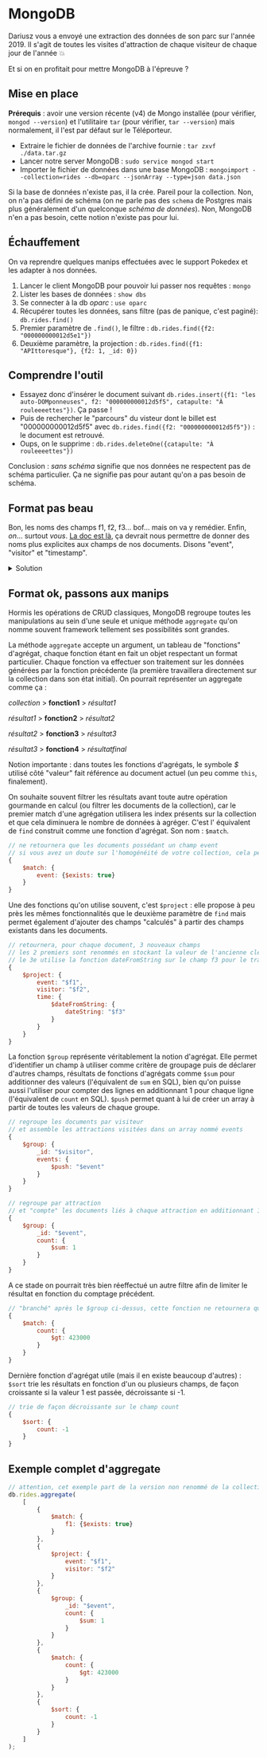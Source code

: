 # MongoDB

Dariusz vous a envoyé une extraction des données de son parc sur l'année 2019. Il s'agit de toutes les visites d'attraction de chaque visiteur de chaque jour de l'année :boom:

Et si on en profitait pour mettre MongoDB à l'épreuve ?

## Mise en place

**Prérequis** : avoir une version récente (v4) de Mongo installée (pour vérifier, `mongod --version`) et l'utilitaire `tar` (pour vérifier, `tar --version`) mais normalement, il l'est par défaut sur le Téléporteur.

- Extraire le fichier de données de l'archive fournie : `tar zxvf ./data.tar.gz`
- Lancer notre server MongoDB : `sudo service mongod start`
- Importer le fichier de données dans une base MongoDB : `mongoimport --collection=rides --db=oparc --jsonArray --type=json data.json`

Si la base de données n'existe pas, il la crée. Pareil pour la collection. Non, on n'a pas défini de schéma (on ne parle pas des `schema` de Postgres mais plus généralement d'un quelconque _schéma de données_). Non, MongoDB n'en a pas besoin, cette notion n'existe pas pour lui.

## Échauffement

On va reprendre quelques manips effectuées avec le support Pokedex et les adapter à nos données.

1. Lancer le client MongoDB pour pouvoir lui passer nos requêtes : `mongo`
2. Lister les bases de données : `show dbs`
3. Se connecter à la db _oparc_ : `use oparc`
4. Récupérer toutes les données, sans filtre (pas de panique, c'est paginé): `db.rides.find()`
5. Premier paramètre de `.find()`, le filtre : `db.rides.find({f2: "000000000012d5e1"})`
6. Deuxième paramètre, la projection : `db.rides.find({f1: "APIttoresque"}, {f2: 1, _id: 0})`

## Comprendre l'outil

- Essayez donc d'insérer le document suivant `db.rides.insert({f1: "les auto-DOMponneuses", f2: "000000000012d5f5", catapulte: "À rouleeeettes"})`. Ça passe !
- Puis de rechercher le "parcours" du visteur dont le billet est "000000000012d5f5" avec `db.rides.find({f2: "000000000012d5f5"})` : le document est retrouvé.
- Oups, on le supprime : `db.rides.deleteOne({catapulte: "À rouleeeettes"})`

Conclusion : _sans schéma_ signifie que nos données ne respectent pas de schéma particulier. Ça ne signifie pas pour autant qu'on a pas besoin de schéma.

## Format pas beau

Bon, les noms des champs f1, f2, f3... bof... mais on va y remédier. Enfin, _on_... surtout _vous_. [La doc est là](https://docs.mongodb.com/manual/reference/operator/update/rename/), ça devrait nous permettre de donner des noms plus explicites aux champs de nos documents. Disons "event", "visitor" et "timestamp".

<details>
<summary>Solution</summary>

`db.rides.updateMany({}, { $rename: { f1: "event", f2: "visitor", f3: "timestamp" }})`

</details>

## Format ok, passons aux manips

Hormis les opérations de CRUD classiques, MongoDB regroupe toutes les manipulations au sein d'une seule et unique méthode `aggregate` qu'on nomme souvent framework tellement ses possibilités sont grandes.

La méthode `aggregate` accepte un argument, un tableau de "fonctions" d'agrégat, chaque fonction étant en fait un objet respectant un format particulier. Chaque fonction va effectuer son traitement sur les données générées par la fonction précédente (la première travaillera directement sur la collection dans son état initial). On pourrait représenter un aggregate comme ça :

_collection_ > **fonction1** > _résultat1_

_résultat1_ > **fonction2** > _résultat2_

_résultat2_ > **fonction3** > _résultat3_

_résultat3_ > **fonction4** > _résultatfinal_

Notion importante : dans toutes les fonctions d'agrégats, le symbole _$_ utilisé côté "valeur" fait référence au document actuel (un peu comme `this`, finalement).

On souhaite souvent filtrer les résultats avant toute autre opération gourmande en calcul (ou filtrer les documents de la collection), car le premier match d'une agrégation utilisera les index présents sur la collection et que cela diminuera le nombre de données à agréger. C'est l' équivalent de `find` construit comme une fonction d'agrégat. Son nom : `$match`.

```js
// ne retournera que les documents possédant un champ event
// si vous avez un doute sur l'homogénéité de votre collection, cela peut permettre d'assurer la cohérence du résultat de votre agrégat
{
    $match: {
        event: {$exists: true}
    }
}
```

Une des fonctions qu'on utilise souvent, c'est `$project` : elle propose à peu près les mêmes fonctionnalités que le deuxième paramètre de `find` mais permet également d'ajouter des champs "calculés" à partir des champs existants dans les documents.

```js
// retournera, pour chaque document, 3 nouveaux champs
// les 2 premiers sont renommés en stockant la valeur de l'ancienne clé dans la nouvelle
// le 3e utilise la fonction dateFromString sur le champ f3 pour le transformer en ISODate, un format de date facile à manipuler
{ 
    $project: {
        event: "$f1",
        visitor: "$f2",
        time: {
            $dateFromString: {
                dateString: "$f3"
            }
        }
    }
}
```

La fonction `$group` représente véritablement la notion d'agrégat. Elle permet d'identifier un champ à utiliser comme critère de groupage puis de déclarer d'autres champs, résultats de fonctions d'agrégats comme `$sum` pour additionner des valeurs (l'équivalent de `sum` en SQL), bien qu'on puisse aussi l'utiliser pour compter des lignes en additionnant 1 pour chaque ligne (l'équivalent de `count` en SQL). `$push` permet quant à lui de créer un array à partir de toutes les valeurs de chaque groupe.

```js
// regroupe les documents par visiteur
// et assemble les attractions visitées dans un array nommé events
{
    $group: {
        _id: "$visitor",
        events: {
            $push: "$event"
        }
    }
}

```

```js
// regroupe par attraction
// et "compte" les documents liés à chaque attraction en additionnant 1 pour chaque document
{
    $group: {
        _id: "$event",
        count: {
            $sum: 1
        }
    }
}
```

A ce stade on pourrait très bien réeffectué un autre filtre afin de limiter le résultat en fonction du comptage précédent.

```js
// "branché" après le $group ci-dessus, cette fonction ne retournera que les documents dont le champ count contient une valeur supérieure à 423000
{
    $match: {
        count: {
            $gt: 423000
        }
    }
}
```

Dernière fonction d'agrégat utile (mais il en existe beaucoup d'autres) : `$sort` trie les résultats en fonction d'un ou plusieurs champs, de façon croissante si la valeur 1 est passée, décroissante si -1.

```js
// trie de façon décroissante sur le champ count
{
    $sort: {
        count: -1
    }
}
```

## Exemple complet d'aggregate

```js
// attention, cet exemple part de la version non renommé de la collection
db.rides.aggregate(
    [
        {
            $match: {
                f1: {$exists: true}
            }
        },
        { 
            $project: {
                event: "$f1",
                visitor: "$f2"
            }
        },
        {
            $group: {
                _id: "$event",
                count: {
                    $sum: 1
                }
            }
        },
        {
            $match: {
                count: {
                    $gt: 423000
                }
            }
        },
        {
            $sort: {
                count: -1
            }
        }
    ]
);
```